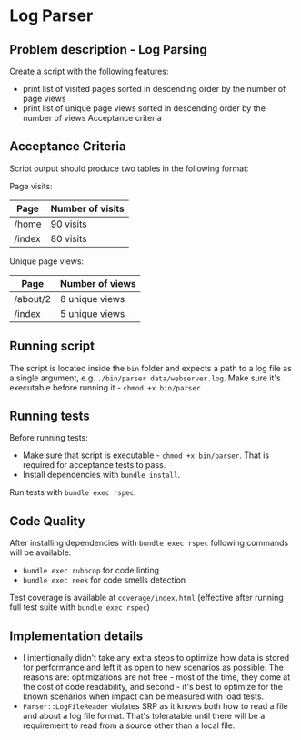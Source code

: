 # Log Parser

## Problem description - Log Parsing

Create a script with the following features:

- print list of visited pages sorted in descending order by the number of page views
- print list of unique page views sorted in descending order by the number of views
Acceptance criteria

## Acceptance Criteria

Script output should produce two tables in the following format:

Page visits:

Page | Number of visits
--- | ---
/home | 90 visits
/index | 80 visits

Unique page views:

Page | Number of views
--- | ---
/about/2 | 8 unique views
/index | 5 unique views

## Running script

The script is located inside the `bin` folder and expects a path to a log file as a single argument, e.g. `./bin/parser data/webserver.log`.
Make sure it's executable before running it - `chmod +x bin/parser`

## Running tests

Before running tests:

- Make sure that script is executable - `chmod +x bin/parser`. That is required for acceptance tests to pass.
- Install dependencies with  `bundle install`.

Run tests with `bundle exec rspec`.

## Code Quality

After installing dependencies with `bundle exec rspec` following commands will be available:
  - `bundle exec rubocop` for code linting
  - `bundle exec reek` for code smells detection

Test coverage is available at `coverage/index.html` (effective after running full test suite with `bundle exec rspec`)

## Implementation details

- I intentionally didn't take any extra steps to optimize how data is stored for performance and left it as open to new scenarios as possible. The reasons are: optimizations are not free - most of the time, they come at the cost of code readability, and second - it's best to optimize for the known scenarios when impact can be measured with load tests.
- `Parser::LogFileReader` violates SRP as it knows both how to read a file and about a log file format. That's toleratable until there will be a requirement to read from a source other than a local file.
